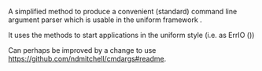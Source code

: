 A simplified method to produce a convenient (standard) command line argument parser
which is usable in the uniform framework .


It uses the methods to start applications in the uniform style (i.e. as ErrIO ())

Can perhaps be improved by a change to use https://github.com/ndmitchell/cmdargs#readme.

